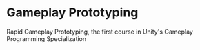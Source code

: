 # Gameplay Prototyping
Rapid Gameplay Prototyping, the first course in Unity's Gameplay Programming Specialization
